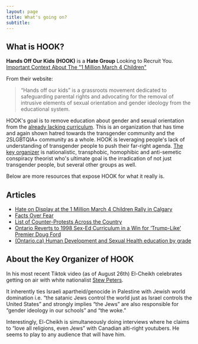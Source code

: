 ```yaml
---
layout: page
title: What's going on?
subtitle: 
---
```


## What is HOOK?

**Hands Off Our Kids (HOOK)** is a **Hate Group** Looking to Recruit You.
[Important Context About The "1 Million March 4 Children"][antihatecontext]

From their website:
> “Hands off our kids” is a grassroots movement dedicated to safeguarding parental rights and advocating for the removal of intrusive elements of sexual orientation and gender ideology from the educational system.

HOOK's goal is to remove education about gender and sexual orientation from the [already lacking curriculum][curr].
This is an organization that has time and again shown hatred towards the transgender community and the 2SLGBTQIA+ community as a whole. HOOK is leveraging people's lack of understanding of transgender people to push their far-right agenda. [The key organizer](#about-the-founder-of-hook) is nationalistic, transphobic, homophibic and anti-semetic conspiracy theorist who's ultimate goal is the irradication of not just transgender people, but several other groups as well.


Below are more resources that expose HOOK for what it really is.



## Articles
- [Hate on Display at the 1 Million March 4 Children Rally in Calgary](https://www.antihate.ca/hate_on_display_at_the_1_million_march_4_children_rally_in_calgary)
- [Facts Over Fear](https://www.momentumcanada.net/factsoverfear)
- [List of Counter-Protests Across the Country](https://docs.google.com/document/u/0/d/1mLQPr7McoUKosGXsBpmjsfoBcRXcTbUrCuUdHyggiYs/mobilebasic)
- [Ontario Reverts to 1998 Sex-Ed Curriculum in a Win for ‘Trump-Like’ Premier Doug Ford][curr]
- [(Ontario.ca) Human Development and Sexual Health education by grade](https://www.ontario.ca/document/health-and-physical-education-grades-1-8/human-development-and-sexual-health-education-grade)


## About the Key Organizer of HOOK
In his most recent Tiktok video (as of August 26th) El-Cheikh celebrates getting on air with white nationalist [Stew Peters](https://www.google.com/url?q=https://www.google.com/url?q%3Dhttps://en.wikipedia.org/wiki/Stew_Peters%26amp;sa%3DD%26amp;source%3Deditors%26amp;ust%3D1725745922544592%26amp;usg%3DAOvVaw1NMkrRF2i-JL52iixTf7K4&sa=D&source=docs&ust=1725745922570157&usg=AOvVaw0WTFspgFJRLL7eJznylxL4). 

It inherently ties Israeli apartheid/genocide in Palestine with Jewish world domination  i.e. “the satanic Jews control the world just as Israel controls the United States” and strongly implies “the Jews” are also responsible for “gender ideology in our schools” and “the woke.” 

Interestingly, El-Cheikh is simultaneously doing interviews where he claims to “love all religions, even Jews” with Canadian alti-right youtubers. He seems to play to any audience that will have him.



<!-- goals:
- explain what HOOK is
- 
- show sources/embed our video -->

[curr]: https://time.com/5336534/ontario-sex-education-doug-ford/
[antihatecontext]: https://www.antihate.ca/1_million_march_4_children
